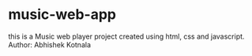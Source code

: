 # music-web-app
this is a Music web player project created using html, css and javascript. <br>
Author: Abhishek Kotnala
